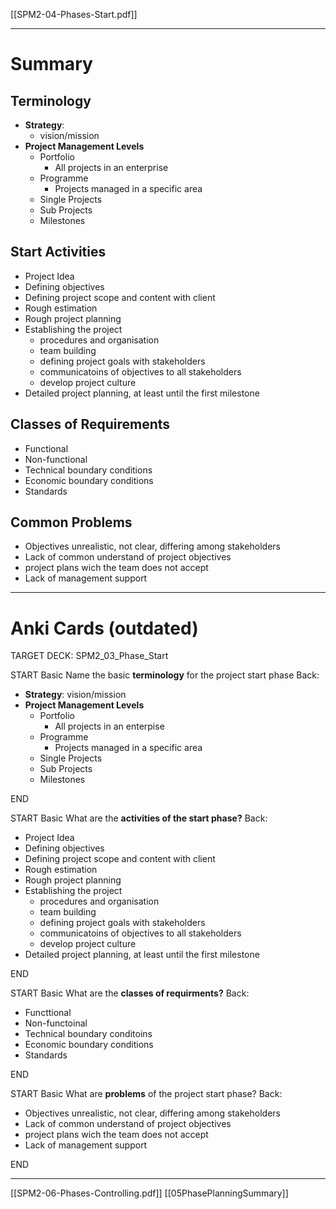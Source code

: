 [[SPM2-04-Phases-Start.pdf]]

---
# Summary
## Terminology
- **Strategy**: 
	- vision/mission
- **Project Management Levels**
	- Portfolio
		- All projects in an enterprise
	- Programme 
		- Projects managed in a specific area
	- Single Projects
	- Sub Projects
	- Milestones

## Start Activities
- Project Idea
- Defining objectives
- Defining project scope and content with client
- Rough estimation
- Rough project planning
- Establishing the project
	- procedures and organisation
	- team building
	- defining project goals with stakeholders
	- communicatoins of objectives to all stakeholders
	- develop project culture
- Detailed project planning, at least until the first milestone

## Classes of Requirements
- Functional
- Non-functional
- Technical boundary conditions
- Economic boundary conditions
- Standards

## Common Problems
- Objectives unrealistic, not clear, differing among stakeholders
- Lack of common understand of project objectives
- project plans wich the team does not accept
- Lack of management support 

--- 
# Anki Cards (outdated)

TARGET DECK: SPM2_03_Phase_Start

START
Basic
Name the basic **terminology** for the project start phase
Back:
- **Strategy**: vision/mission
- **Project Management Levels**
	- Portfolio
		- All projects in an enterpise
	- Programme 
		- Projects managed in a specific area
	- Single Projects
	- Sub Projects
	- Milestones
<!--ID: 1623575917314-->
END

START
Basic
What are the **activities of the start phase?**
Back:
- Project Idea
- Defining objectives
- Defining project scope and content with client
- Rough estimation
- Rough project planning
- Establishing the project
	- procedures and organisation
	- team building
	- defining project goals with stakeholders
	- communicatoins of objectives to all stakeholders
	- develop project culture
- Detailed project planning, at least until the first milestone
<!--ID: 1623575917325-->
END

START
Basic
What are the **classes of requirments?**
Back:
- Functtional
- Non-functoinal
- Technical boundary conditoins
- Economic boundary conditions
- Standards
<!--ID: 1623575917340-->
END

START
Basic
What are **problems** of the project start phase?
Back:
- Objectives unrealistic, not clear, differing among stakeholders
- Lack of common understand of project objectives
- project plans wich the team does not accept
- Lack of management support 
<!--ID: 1623575917350-->
END

---
[[SPM2-06-Phases-Controlling.pdf]]
[[05PhasePlanningSummary]]

